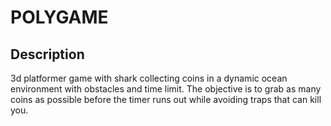 # POLYGAME

## Description
3d platformer game with shark collecting coins in a dynamic ocean environment with obstacles and time limit.
The objective is to grab as many coins as possible before the timer runs out while avoiding traps that can kill you.
